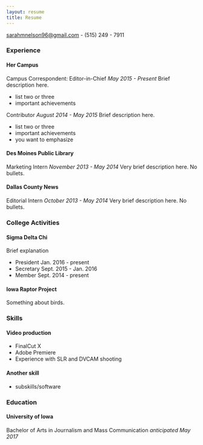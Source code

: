 ```yaml
---
layout: resume
title: Resume
---
```

[sarahmnelson96@gmail.com](mailto:sarahmnelson96@gmail.com) - (515) 249 - 7911

### Experience

#### Her Campus
Campus Correspondent: Editor-in-Chief *May 2015 - Present*
Brief description here.    

* list two or three
* important achievements

Contributor *August 2014 - May 2015*
Brief description here.    

* list two or three
* important achievements
* you want to emphasize


#### Des Moines Public Library
Marketing Intern *November 2013 - May 2014*
Very brief description here. No bullets.  


#### Dallas County News
Editorial Intern *October 2013 - May 2014*
Very brief description here. No bullets.


### College Activities
#### Sigma Delta Chi
Brief explanation

* President Jan. 2016 - present
* Secretary Sept. 2015 - Jan. 2016
* Member  Sept. 2014 - present


#### Iowa Raptor Project
Something about birds.

### Skills
#### Video production
* FinalCut X
* Adobe Premiere
* Experience with SLR and DVCAM shooting

#### Another skill
* subskills/software

### Education
#### University of Iowa
Bachelor of Arts in Journalism and Mass Communication *anticipated May 2017* 
